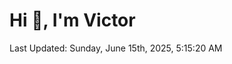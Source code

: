 <h1>Hi 👋, I'm Victor </h1>

<!--RECENT_ACTIVITY:start-->
<!--RECENT_ACTIVITY:end-->

<!--RECENT_ACTIVITY:last_update-->
Last Updated: Sunday, June 15th, 2025, 5:15:20 AM
<!--RECENT_ACTIVITY:last_update_end-->
